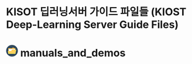 # KISOT 딥러닝서버 가이드 파일들 (KIOST Deep-Learning Server Guide Files)


# ![folder](./manuals_and_demos/folder.png)&nbsp;manuals_and_demos
